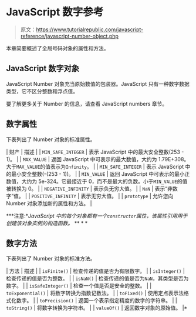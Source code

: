 # JavaScript 数字参考

> 原文：<https://www.tutorialrepublic.com/javascript-reference/javascript-number-object.php>

本章简要概述了全局号码对象的属性和方法。

## JavaScript 数字对象

JavaScript Number 对象充当原始数值的包装器。JavaScript 只有一种数字数据类型，它不区分整数和浮点值。

要了解更多关于 Number 的信息，请查看 JavaScript numbers 章节。

## 数字属性

下表列出了 Number 对象的标准属性。

| 财产 | 描述 |
| `MIN_SAFE_INTEGER` | 表示 JavaScript 中的最大安全整数(253 - 1)。 |
| `MAX_VALUE` | 返回 JavaScript 中可表示的最大数值，大约为 1.79E+308。大于`MAX_VALUE`的值表示为`Infinity`。 |
| `MIN_SAFE_INTEGER` | 表示 JavaScript 中的最小安全整数(-(253 - 1))。 |
| `MIN_VALUE` | 返回 JavaScript 中可表示的最小正数值，大约为 5e-324。它最接近于 0，而不是最大的负数。小于`MIN_VALUE`的值被转换为 0。 |
| `NEGATIVE_INFINITY` | 表示负无穷大值。 |
| `NaN` | 表示“非数字”值。 |
| `POSITIVE_INFINITY` | 表示无穷大值。 |
| `prototype` | 允许您向 Number 对象添加新的属性和方法。 |

 ***注意:**JavaScript 中的每个对象都有一个`constructor`属性，该属性引用用于创建该对象实例的构造函数。*  ** * *

## 数字方法

下表列出了 Number 对象的标准方法。

| 方法 | 描述 |
| `isFinite()` | 检查传递的值是否为有限数字。 |
| `isInteger()` | 检查传递的值是否为整数。 |
| `isNaN()` | 检查传递的值是否为`NaN`，其类型是否为数字。 |
| `isSafeInteger()` | 检查一个值是否是安全的整数。 |
| `toExponential()` | 将数字转换为指数记数法。 |
| `toFixed()` | 使用定点表示法格式化数字。 |
| `toPrecision()` | 返回一个表示指定精度的数字的字符串。 |
| `toString()` | 将数字转换为字符串。 |
| `valueOf()` | 返回数字对象的原始值。 |*